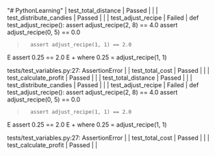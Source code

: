 "# PythonLearning" 
| test_total_distance     | Passed  |  |
| test_distribute_candies | Passed  |  |
| test_adjust_recipe      | Failed  | def test_adjust_recipe():
        assert adjust_recipe(2, 8) == 4.0
        assert adjust_recipe(0, 5) == 0.0
>       assert adjust_recipe(1, 1) == 2.0
E       assert 0.25 == 2.0
E        +  where 0.25 = adjust_recipe(1, 1)

tests/test_variables.py:27: AssertionError |
| test_total_cost         | Passed  |  |
| test_calculate_profit   | Passed  |  |
| test_total_distance       | Passed |  |
| test_distribute_candies   | Passed |  |
| test_adjust_recipe        | Failed | def test_adjust_recipe():
        assert adjust_recipe(2, 8) == 4.0
        assert adjust_recipe(0, 5) == 0.0
>       assert adjust_recipe(1, 1) == 2.0
E       assert 0.25 == 2.0
E        +  where 0.25 = adjust_recipe(1, 1)

tests/test_variables.py:27: AssertionError |
| test_total_cost           | Passed |  |
| test_calculate_profit     | Passed |  |
